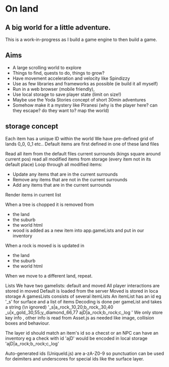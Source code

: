 # On land

## A big world for a little adventure.

This is a work-in-progress as I build a game engine to then build a game.

## Aims

- A large scrolling world to explore
- Things to find, quests to do, things to grow?
- Have movement acceleration and velocity like Spindizzy
- Use as few libraries and frameworks as possible (ie build it all myself)
- Run in a web browser (mobile friendly),
- Use local storage to save player state (limit on size!)
- Maybe use the Yoda Stories concept of short 30min adventures
- Somehow make it a mystery like Piranesi (why is the player here? can they escape? do they want to? map the world)

## storage concept
Each item has a unique ID within the world
We have pre-defined grid of lands 0_0, 0_1 etc..
Default items are first defined in one of these land files

Read all item from the default files current surrounds (kings square around current pos)
read all modified items from storage (every item not in its default place)
Loop through all modified items:
- Update any items that are in the current surrounds
- Remove any items that are not in the current surrounds
- Add any items that are in the current surrounds

Render items in current list

When a tree is chopped it is removed from 
- the land 
- the suburb
- the world html
- wood is added as a new item into app.gameLists and put in our inventory

When a rock is moved is is updated in
- the land 
- the suburb
- the world html 

When we move to a different land, repeat.


Lists
We have two gamelists: default and moved
All player interactions are stored in moved
Default is loaded from the server
Moved is stored in loca storage
A gamesLists consists of several itemLists
An itemList has an id eg '_s' for surface and a list of items
Decoding is done per gameList and takes a string (\n ignored) 
'_s|a,,rock,,10,20;b,,rock,,30,40 
 _u|x,,gold,,30,55;y,,diamond,,66,77
 ajD|a,,rock;b,,rock;c,,log
'
We only store key info , other info is read from Asset.js as needed like image, collision boxes and behaviour.

The layer id should match an item's id so a checst or an NPC can have an inventory eg a check with id 'ajD' would be encoded in local storage 'ajD|a,,rock;b,,rock;c,,log' 

Auto-generated ids (UniqueId.js) are a-zA-Z0-9 so punctuation can be used for deimiters and underscores for special ids like the surface layer.


